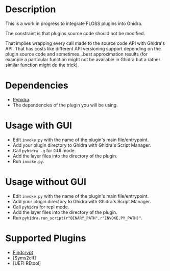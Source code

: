 
# Description

This is a work in progress to integrate FLOSS plugins into Ghidra. 

The constraint is that plugins source code should not be modified. 

That implies wrapping every call made to the source code API with Ghidra's API. That has costs like different API versioning support depending on the plugin source code and sometimes...best approximation results (for example a particular function might not be available in Ghidra but a rather similar function might do the trick).

# Dependencies

- [Pyhidra](https://github.com/dod-cyber-crime-center/pyhidra).
- The dependencies of the plugin you will be using. 

# Usage with GUI

- Edit `invoke.py` with the name of the plugin's main file/entrypoint. 
- Add your plugin directory to Ghidra with Ghidra's Script Manager.
- Call `pyhidra -g` for GUI mode. 
- Add the layer files into the directory of the plugin.
- Run `invoke.py`. 

# Usage without GUI

- Edit `invoke.py` with the name of the plugin's main file/entrypoint. 
- Add your plugin directory to Ghidra with Ghidra's Script Manager.
- Call `pyhidra` for repl mode. 
- Add the layer files into the directory of the plugin.
- Run `pyhidra.run_script(r"BINARY_PATH",r"INVOKE.PY_PATH)"`.
# Supported Plugins

- [Findcrypt](https://github.com/polymorf/findcrypt-yara/blob/master/findcrypt3.py)
- [Syms2elf]
- [UEFI REtool]